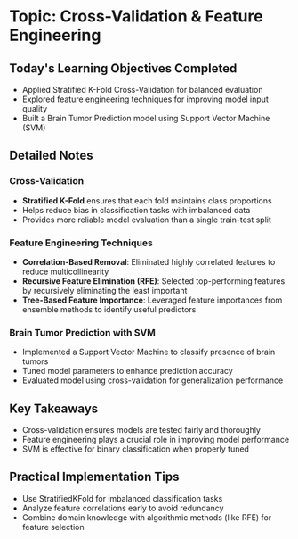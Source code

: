# Topic: Cross-Validation & Feature Engineering

## Today's Learning Objectives Completed

- Applied Stratified K-Fold Cross-Validation for balanced evaluation  
- Explored feature engineering techniques for improving model input quality  
- Built a Brain Tumor Prediction model using Support Vector Machine (SVM)  

## Detailed Notes

### Cross-Validation

- **Stratified K-Fold** ensures that each fold maintains class proportions  
- Helps reduce bias in classification tasks with imbalanced data  
- Provides more reliable model evaluation than a single train-test split  

### Feature Engineering Techniques

- **Correlation-Based Removal**: Eliminated highly correlated features to reduce multicollinearity  
- **Recursive Feature Elimination (RFE)**: Selected top-performing features by recursively eliminating the least important  
- **Tree-Based Feature Importance**: Leveraged feature importances from ensemble methods to identify useful predictors  

### Brain Tumor Prediction with SVM

- Implemented a Support Vector Machine to classify presence of brain tumors  
- Tuned model parameters to enhance prediction accuracy  
- Evaluated model using cross-validation for generalization performance  

## Key Takeaways

- Cross-validation ensures models are tested fairly and thoroughly  
- Feature engineering plays a crucial role in improving model performance  
- SVM is effective for binary classification when properly tuned  

## Practical Implementation Tips

- Use StratifiedKFold for imbalanced classification tasks  
- Analyze feature correlations early to avoid redundancy  
- Combine domain knowledge with algorithmic methods (like RFE) for feature selection  
